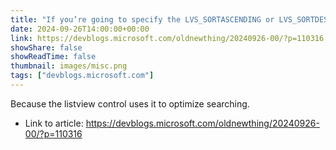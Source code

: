 ```yaml
---
title: "If you’re going to specify the LVS_SORTASCENDING or LVS_SORTDESCENDING style, you had better be telling the truth"
date: 2024-09-26T14:00:00+00:00
link: https://devblogs.microsoft.com/oldnewthing/20240926-00/?p=110316
showShare: false
showReadTime: false
thumbnail: images/misc.png
tags: ["devblogs.microsoft.com"]
---
```

Because the listview control uses it to optimize searching.

- Link to article: https://devblogs.microsoft.com/oldnewthing/20240926-00/?p=110316